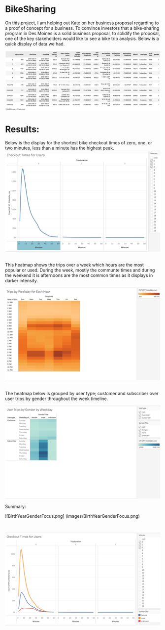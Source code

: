 # BikeSharing

On this project, I am helping out Kate on her business proposal regarding to a proof of concept for a business. To convince investors that a bike-sharing program in Des Moines is a solid business proposal, to solidify the proposal, one of the key stakeholders would like to see a bike trip analysis. Below is a quick display of data we had.


![dataframe.png](images/dataframe.png)

# Results:

Below is the display for the shortest bike checkout times of zero, one, or two minutes, less than a minute has the highest peak.
<br>
![checkouttimesforusers.png](images/checkouttimesforusers.png)

<br>
This heatmap shows the trips over a week which hours are the most popular or used. During the week, mostly the communte times and during the weekend it is afternoons are the most common times as it displays in darker intensity.

![heatmapusertripsweekday.png](images/heatmapusertripsweekday.png)

<br>
The heatmap below is grouped by user type; customer and subscriber over user trips by gender throughout the week timeline.
<br>

![usertripsbygenderweekday.png](images/usertripsbygenderweekday.png)


Summary: 
<br>

![BirthYearGenderFocus.png] (images/BirthYearGenderFocus.png)


<br>

![checkouttimesusers.png](images/checkouttimesusers.png)

<br>